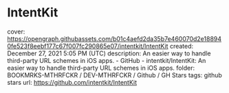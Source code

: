 # IntentKit

cover: https://opengraph.githubassets.com/b01c4aefd2da35b7e460070d2e188940fe523f8eebf177c67f007fc290865e07/intentkit/IntentKit
created: December 27, 2021 5:05 PM (UTC)
description: An easier way to handle third-party URL schemes in iOS apps. - GitHub - intentkit/IntentKit: An easier way to handle third-party URL schemes in iOS apps.
folder: BOOKMRKS-MTHRFCKR / DEV-MTHRFCKR / Github / GH Stars
tags: github stars
url: https://github.com/intentkit/IntentKit